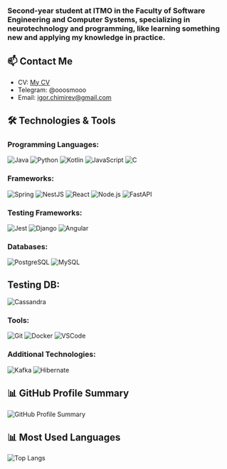 
### Second-year student at ITMO in the Faculty of Software Engineering and Computer Systems, specializing in neurotechnology and programming, like learning something new and applying my knowledge in practice.

## 📫 Contact Me
- CV: [My CV]()
- Telegram: @ooosmooo
- Email: igor.chimirev@gmail.com

## 🛠️ Technologies & Tools

### Programming Languages:
![Java](https://img.shields.io/badge/-Java-007396?style=flat-square&logo=java&logoColor=white)
![Python](https://img.shields.io/badge/-Python-3776AB?style=flat-square&logo=python&logoColor=white)
![Kotlin](https://img.shields.io/badge/-Kotlin-7F52FF?style=flat-square&logo=kotlin&logoColor=white)
![JavaScript](https://img.shields.io/badge/-JavaScript-F7DF1E?style=flat-square&logo=javascript&logoColor=black)
![C](https://img.shields.io/badge/-C-A8B9CC?style=flat-square&logo=c&logoColor=black)


### Frameworks:
![Spring](https://img.shields.io/badge/-Spring-6DB33F?style=flat-square&logo=spring&logoColor=white)
![NestJS](https://img.shields.io/badge/-NestJS-E0234E?style=flat-square&logo=nestjs&logoColor=white)
![React](https://img.shields.io/badge/-React-61DAFB?style=flat-square&logo=react&logoColor=white)
![Node.js](https://img.shields.io/badge/-Node.js-339933?style=flat-square&logo=node.js&logoColor=white)
![FastAPI](https://img.shields.io/badge/-FastAPI-009688?style=flat-square&logo=fastapi&logoColor=white)

### Testing Frameworks:
![Jest](https://img.shields.io/badge/-Jest-C21325?style=flat-square&logo=jest&logoColor=white)
![Django](https://img.shields.io/badge/-Django-092E20?style=flat-square&logo=django&logoColor=white)
![Angular](https://img.shields.io/badge/-Angular-DD0031?style=flat-square&logo=angular&logoColor=white)

### Databases:
![PostgreSQL](https://img.shields.io/badge/-PostgreSQL-336791?style=flat-square&logo=postgresql&logoColor=white)
![MySQL](https://img.shields.io/badge/-MySQL-4479A1?style=flat-square&logo=mysql&logoColor=white)

## Testing DB:
![Cassandra](https://img.shields.io/badge/-ApacheCassandra-1287B1?style=flat-square&logo=apachecassandra&logoColor=white)

### Tools:
![Git](https://img.shields.io/badge/-Git-F05032?style=flat-square&logo=git&logoColor=white)
![Docker](https://img.shields.io/badge/-Docker-2496ED?style=flat-square&logo=docker&logoColor=white)
![VSCode](https://img.shields.io/badge/-VSCode-007ACC?style=flat-square&logo=visual-studio-code&logoColor=white)

### Additional Technologies:
![Kafka](https://img.shields.io/badge/-Kafka-231F20?style=flat-square&logo=apache-kafka&logoColor=white)
![Hibernate](https://img.shields.io/badge/-Hibernate-59666C?style=flat-square&logo=hibernate&logoColor=white)

## 📊 GitHub Profile Summary
![GitHub Profile Summary](https://github-profile-summary-cards.vercel.app/api/cards/profile-details?username=OSMO&theme=dracula)

## 📊 Most Used Languages
![Top Langs](https://github-readme-stats.vercel.app/api/top-langs/?username=OSMO&layout=compact&theme=dark&hide=html,jupyter%20notebook,batchfile,powershell,shell)




